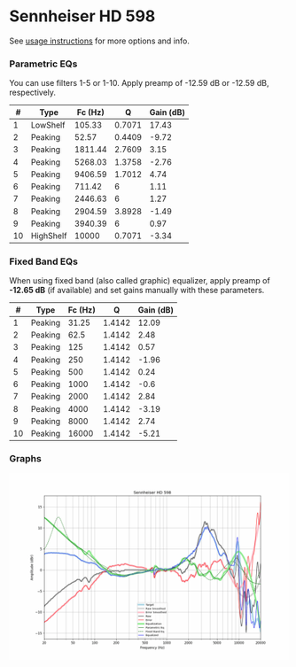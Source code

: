 # Sennheiser HD 598
See [usage instructions](https://github.com/jaakkopasanen/AutoEq#usage) for more options and info.

### Parametric EQs
You can use filters 1-5 or 1-10. Apply preamp of -12.59 dB or -12.59 dB, respectively.

|   # | Type      |   Fc (Hz) |      Q |   Gain (dB) |
|-----|-----------|-----------|--------|-------------|
|   1 | LowShelf  |    105.33 | 0.7071 |       17.43 |
|   2 | Peaking   |     52.57 | 0.4409 |       -9.72 |
|   3 | Peaking   |   1811.44 | 2.7609 |        3.15 |
|   4 | Peaking   |   5268.03 | 1.3758 |       -2.76 |
|   5 | Peaking   |   9406.59 | 1.7012 |        4.74 |
|   6 | Peaking   |    711.42 | 6      |        1.11 |
|   7 | Peaking   |   2446.63 | 6      |        1.27 |
|   8 | Peaking   |   2904.59 | 3.8928 |       -1.49 |
|   9 | Peaking   |   3940.39 | 6      |        0.97 |
|  10 | HighShelf |  10000    | 0.7071 |       -3.34 |

### Fixed Band EQs
When using fixed band (also called graphic) equalizer, apply preamp of **-12.65 dB** (if available) and set gains manually with these parameters.

|   # | Type    |   Fc (Hz) |      Q |   Gain (dB) |
|-----|---------|-----------|--------|-------------|
|   1 | Peaking |     31.25 | 1.4142 |       12.09 |
|   2 | Peaking |     62.5  | 1.4142 |        2.48 |
|   3 | Peaking |    125    | 1.4142 |        0.57 |
|   4 | Peaking |    250    | 1.4142 |       -1.96 |
|   5 | Peaking |    500    | 1.4142 |        0.24 |
|   6 | Peaking |   1000    | 1.4142 |       -0.6  |
|   7 | Peaking |   2000    | 1.4142 |        2.84 |
|   8 | Peaking |   4000    | 1.4142 |       -3.19 |
|   9 | Peaking |   8000    | 1.4142 |        2.74 |
|  10 | Peaking |  16000    | 1.4142 |       -5.21 |

### Graphs
![](./Sennheiser%20HD%20598.png)
